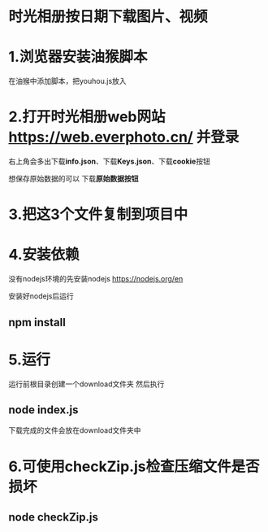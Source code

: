
# 时光相册按日期下载图片、视频

# 1.浏览器安装油猴脚本
在油猴中添加脚本，把youhou.js放入

# 2.打开时光相册web网站 https://web.everphoto.cn/ 并登录

右上角会多出下载**info.json**、下载**Keys.json**、下载**cookie**按钮

想保存原始数据的可以 下载**原始数据按钮**

# 3.把这3个文件复制到项目中

# 4.安装依赖

没有nodejs环境的先安装nodejs https://nodejs.org/en

安装好nodejs后运行 

## npm install

# 5.运行
运行前根目录创建一个download文件夹
然后执行
## node index.js

下载完成的文件会放在download文件夹中

# 6.可使用checkZip.js检查压缩文件是否损坏

## node checkZip.js

